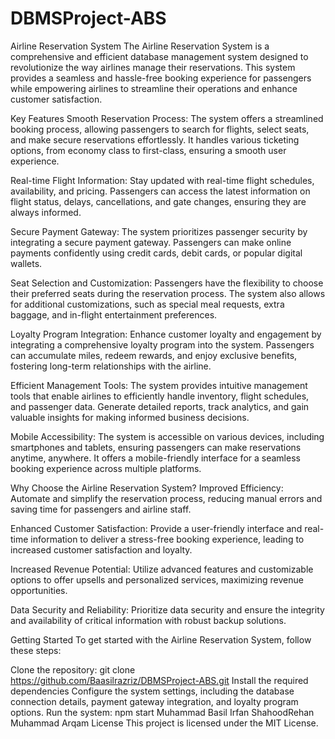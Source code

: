 # DBMSProject-ABS
Airline Reservation System
The Airline Reservation System is a comprehensive and efficient database management system designed to revolutionize the way airlines manage their reservations. This system provides a seamless and hassle-free booking experience for passengers while empowering airlines to streamline their operations and enhance customer satisfaction.

Key Features
Smooth Reservation Process: The system offers a streamlined booking process, allowing passengers to search for flights, select seats, and make secure reservations effortlessly. It handles various ticketing options, from economy class to first-class, ensuring a smooth user experience.

Real-time Flight Information: Stay updated with real-time flight schedules, availability, and pricing. Passengers can access the latest information on flight status, delays, cancellations, and gate changes, ensuring they are always informed.

Secure Payment Gateway: The system prioritizes passenger security by integrating a secure payment gateway. Passengers can make online payments confidently using credit cards, debit cards, or popular digital wallets.

Seat Selection and Customization: Passengers have the flexibility to choose their preferred seats during the reservation process. The system also allows for additional customizations, such as special meal requests, extra baggage, and in-flight entertainment preferences.

Loyalty Program Integration: Enhance customer loyalty and engagement by integrating a comprehensive loyalty program into the system. Passengers can accumulate miles, redeem rewards, and enjoy exclusive benefits, fostering long-term relationships with the airline.

Efficient Management Tools: The system provides intuitive management tools that enable airlines to efficiently handle inventory, flight schedules, and passenger data. Generate detailed reports, track analytics, and gain valuable insights for making informed business decisions.

Mobile Accessibility: The system is accessible on various devices, including smartphones and tablets, ensuring passengers can make reservations anytime, anywhere. It offers a mobile-friendly interface for a seamless booking experience across multiple platforms.

Why Choose the Airline Reservation System?
Improved Efficiency: Automate and simplify the reservation process, reducing manual errors and saving time for passengers and airline staff.

Enhanced Customer Satisfaction: Provide a user-friendly interface and real-time information to deliver a stress-free booking experience, leading to increased customer satisfaction and loyalty.

Increased Revenue Potential: Utilize advanced features and customizable options to offer upsells and personalized services, maximizing revenue opportunities.

Data Security and Reliability: Prioritize data security and ensure the integrity and availability of critical information with robust backup solutions.

Getting Started
To get started with the Airline Reservation System, follow these steps:

Clone the repository: git clone https://github.com/Baasilrazriz/DBMSProject-ABS.git
Install the required dependencies
Configure the system settings, including the database connection details, payment gateway integration, and loyalty program options.
Run the system: npm start
Muhammad Basil Irfan
ShahoodRehan
Muhammad Arqam
License
This project is licensed under the MIT License.
